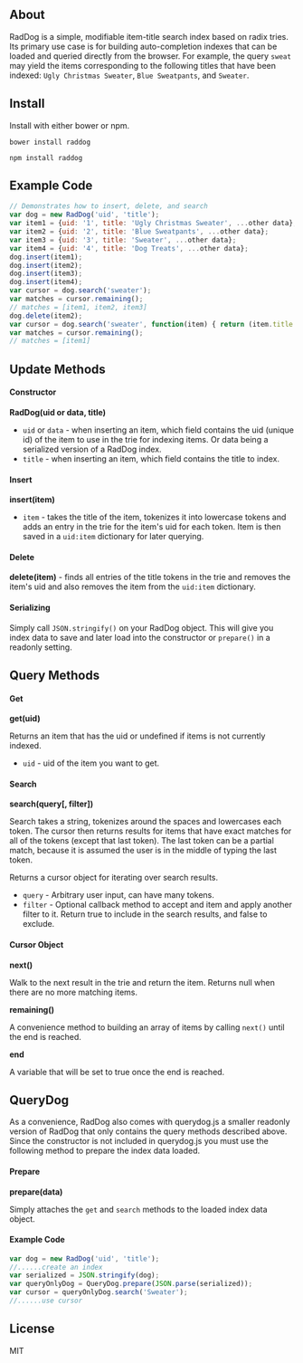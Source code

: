 About
-------------------------------
RadDog is a simple, modifiable item-title search index based on radix tries. Its primary use case is for building auto-completion indexes that can be loaded and queried directly from the browser. For example, the query `sweat` may yield the items corresponding to the following titles that have been indexed: `Ugly Christmas Sweater`, `Blue Sweatpants`, and `Sweater`.

Install
-------------------------------

Install with either bower or npm.

```shell
bower install raddog
```

```shell
npm install raddog
```

Example Code
-------------------------------

```javascript
// Demonstrates how to insert, delete, and search
var dog = new RadDog('uid', 'title');
var item1 = {uid: '1', title: 'Ugly Christmas Sweater', ...other data};
var item2 = {uid: '2', title: 'Blue Sweatpants', ...other data};
var item3 = {uid: '3', title: 'Sweater', ...other data};
var item4 = {uid: '4', title: 'Dog Treats', ...other data};
dog.insert(item1);
dog.insert(item2);
dog.insert(item3);
dog.insert(item4);
var cursor = dog.search('sweater');
var matches = cursor.remaining();
// matches = [item1, item2, item3]
dog.delete(item2);
var cursor = dog.search('sweater', function(item) { return (item.title.indexOf('Ugly') !== -1); });
var matches = cursor.remaining();
// matches = [item1]
```

Update Methods
-------------------------------

#### Constructor

**RadDog(uid or data, title)**

* `uid` or `data` - when inserting an item, which field contains the uid (unique id) of the item to use in the trie for indexing items. Or data being a serialized version of a RadDog index.
* `title` - when inserting an item, which field contains the title to index.

#### Insert

**insert(item)**

* `item` - takes the title of the item, tokenizes it into lowercase tokens and adds an entry in the trie for the item's uid for each token. Item is then saved in a `uid:item` dictionary for later querying.

#### Delete

**delete(item)** - finds all entries of the title tokens in the trie and removes the item's uid and also removes the item from the `uid:item` dictionary.

#### Serializing

Simply call `JSON.stringify()` on your RadDog object. This will give you index data to save and later load into the constructor or `prepare()` in a readonly setting.

Query Methods
-------------------------------

#### Get

**get(uid)**

Returns an item that has the uid or undefined if items is not currently indexed.

* `uid` - uid of the item you want to get.

#### Search

**search(query[, filter])**

Search takes a string, tokenizes around the spaces and lowercases each token. The cursor then returns results for items that have exact matches for all of the tokens (except that last token). The last token can be a partial match, because it is assumed the user is in the middle of typing the last token.

Returns a cursor object for iterating over search results.

* `query` - Arbitrary user input, can have many tokens.
* `filter` - Optional callback method to accept and item and apply another filter to it. Return true to include in the search results, and false to exclude.

#### Cursor Object

**next()**

Walk to the next result in the trie and return the item. Returns null when there are no more matching items.

**remaining()**

A convenience method to building an array of items by calling `next()` until the end is reached.
	
**end**

A variable that will be set to true once the end is reached.

QueryDog
-------------------------------

As a convenience, RadDog also comes with querydog.js a smaller readonly version of RadDog that only contains the query methods described above. Since the constructor is not included in querydog.js you must use the following method to prepare the index data loaded.

#### Prepare

**prepare(data)**

Simply attaches the `get` and `search` methods to the loaded index data object. 

#### Example Code

```javascript
var dog = new RadDog('uid', 'title');
//......create an index
var serialized = JSON.stringify(dog);
var queryOnlyDog = QueryDog.prepare(JSON.parse(serialized));
var cursor = queryOnlyDog.search('Sweater');
//......use cursor
```

License
-------------------------------
MIT